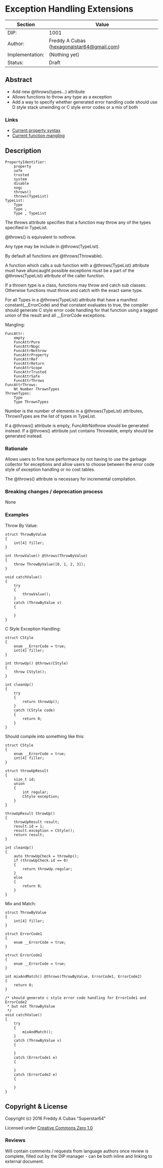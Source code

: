 # Exception Handling Extensions

| Section         | Value                                                           |
|-----------------|-----------------------------------------------------------------|
| DIP:            | 1001                                                            |
| Author:         | Freddy A Cubas (hexagonalstar64@gmail.com)                      |
| Implementation: | (Nothing yet)                                                   |
| Status:         | Draft                                                           |

## Abstract

* Add new @throws(types...) attribute
* Allows functions to throw any type as a exception
* Add a way to specify whether generated error handling code should use D style
stack unwinding or C style error codes or a mix of both

### Links

* [Current property syntax](https://dlang.org/spec/attribute.html#PropertyIdentifier)
* [Current function mangling](https://dlang.org/spec/abi.html#FuncAttr)

## Description

	PropertyIdentifier:
		property
		safe
		trusted
		system
		disable
		nogc
		throws()
		throws(TypeList)
	TypeList:
		Type
		Type ,
		Type , TypeList

The throws attribute specifies that a function may throw any of the types
specified in TypeList.

@throws() is equivalent to nothrow.

Any type may be include in @throws(TypeList).

By default all functions are @throws(Throwable).

A function which calls a sub function with a @throws(TypeList) attribute must
have alluncaught possible exceptions must be a part of the @throws(TypeList)
attribute of the caller function.

If a thrown type is a class, functions may throw and catch sub classes.
Otherwise functions must throw and catch with the exact same type.

For all Types in a @throws(TypeList) attribute that have a manifest
constant(__ErrorCode) and that constant evaluates to true, the compiler should
generate C style error code handling for that function using a tagged union of
the result and all __ErrorCode exceptions.

Mangling:

	FuncAttr:
		empty
		FuncAttrPure
		FuncAttrNogc
		FuncAttrNothrow
		FuncAttrProperty
		FuncAttrRef
		FuncAttrReturn
		FuncAttrScope
		FuncAttrTrusted
		FuncAttrSafe
		FuncAttrThrows
	FuncAttrThrows:
		Nt Number ThrownTypes
	ThrownTypes:
		Type
		Type ThrownTypes

Number is the number of elements in a @throws(TypeList) attributes, ThrownTypes
are the list of types in TypeList.

If a @throws() attribute is empty, FuncAttrNothrow should be generated instead.
If a @throws() attribute just contains Throwable, empty should be generated
instead.

### Rationale

Allows users to fine tune performace by not having to use the garbage collector for
exceptions and allow users to choose between the error code style of exception
handling or no cost tables.

The @throws() attribute is necessary for incremental compilation.

### Breaking changes / deprecation process

None

### Examples

Throw By Value:

	struct ThrowByValue
	{
		int[4] filler;
	}

	int throwValue() @throws(ThrowByValue)
	{
		throw ThrowByValue([0, 1, 2, 3]);
	}

	void catchValue()
	{
		try
		{
		    throwValue();
		}
		catch (ThrowByValue v)
		{

		}
	}

C Style Exception Handling:

	struct CStyle
	{
		enum __ErrorCode = true;
		int[4] filler;
	}

	int throwUp() @throws(CStyle)
	{
		throw CStyle();
	}

	int cleanUp()
	{
		try
		{
		    return throwUp();
		}
		catch (CStyle code)
		{
		    return 0;
		}
	}
Should compile into something like this:

	struct CStyle
	{
		enum __ErrorCode = true;
		int[4] filler;
	}

	struct throwUpResult
	{
		size_t id;
		union
		{
		    int regular;
		    CStyle exception;
		}
	}

	throwUpResult throwUp()
	{
		throwUpResult result;
		result.id = 1;
		result.exception = CStyle();
		return result;
	}

	int cleanUp()
	{
		auto throwUpCheck = throwUp();
		if (throwUpCheck.id == 0)
		{
		    return throwUp.regular;
		}
		else
		{
		    return 0;
		}
	}

Mix and Match:

	struct ThrowByValue
	{
		int[4] filler;
	}

	struct ErrorCode1
	{
		enum __ErrorCode = true;
	}

	struct ErrorCode2
	{
		enum __ErrorCode = true;
	}

	int mixAndMatch() @throws(ThrowByValue, ErrorCode1, ErrorCode2)
	{
		return 0;
	}

	/* should generate c style error code handling for ErrorCode1 and ErrorCode2
	 * but not ThrowByValue
	 */
	void catchValue()
	{
		try
		{
		    mixAndMatch();
		}
		catch (ThrowByValue v)
		{

		}
		catch (ErrorCode1 e)
		{

		}
		catch (ErrorCode2 e)
		{

		}
	}

## Copyright & License

Copyright (c) 2016 Freddy A Cubas "Superstar64"

Licensed under [Creative Commons Zero 1.0](https://creativecommons.org/publicdomain/zero/1.0/legalcode.txt)

### Reviews

Will contain comments / requests from language authors once review is complete,
filled out by the DIP manager - can be both inline and linking to external
document.
